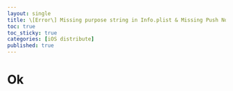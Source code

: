 ```yaml
---
layout: single
title: \[Error\] Missing purpose string in Info.plist & Missing Push Notification Entitlement
toc: true
toc_sticky: true
categories: [iOS distribute]
published: true
---
```


# Ok
